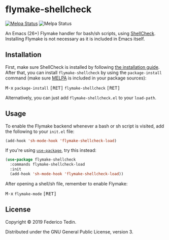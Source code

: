 # flymake-shellcheck
[![Melpa Status](http://melpa.milkbox.net/packages/flymake-shellcheck-badge.svg)](http://melpa.milkbox.net/#/flymake-shellcheck)
![Melpa Status](https://img.shields.io/github/license/federicotdn/flymake-shellcheck.svg)

An Emacs (26+) Flymake handler for bash/sh scripts, using [ShellCheck](https://github.com/koalaman/shellcheck). Installing Flymake is not necessary as it is included in Emacs itself.

## Installation
First, make sure ShellCheck is installed by following [the installation guide](https://github.com/koalaman/shellcheck#installing). After that, you can install `flymake-shellcheck` by using the `package-install` command (make sure [MELPA](https://melpa.org/) is included in your package sources):

<kbd>M-x</kbd> `package-install` <kbd>[RET]</kbd> `flymake-shellcheck` <kbd>[RET]</kbd>

Alternatively, you can just add `flymake-shellcheck.el` to your `load-path`.

## Usage
To enable the Flymake backend whenever a bash or sh script is visited, add the following to your `init.el` file:

```el
(add-hook 'sh-mode-hook 'flymake-shellcheck-load)
```

If you're using [`use-package`](https://github.com/jwiegley/use-package), try this instead:

```el
(use-package flymake-shellcheck
  :commands flymake-shellcheck-load
  :init
  (add-hook 'sh-mode-hook 'flymake-shellcheck-load))
```

After opening a shell/sh file, remember to enable Flymake:

<kbd>M-x</kbd> `flymake-mode` <kbd>[RET]</kbd>

## License
Copyright © 2019 Federico Tedin.

Distributed under the GNU General Public License, version 3.
